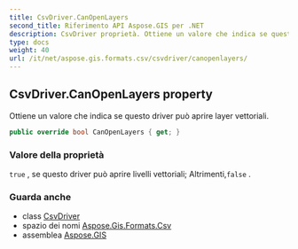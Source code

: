 ```yaml
---
title: CsvDriver.CanOpenLayers
second_title: Riferimento API Aspose.GIS per .NET
description: CsvDriver proprietà. Ottiene un valore che indica se questo driver può aprire layer vettoriali.
type: docs
weight: 40
url: /it/net/aspose.gis.formats.csv/csvdriver/canopenlayers/
---
```

## CsvDriver.CanOpenLayers property

Ottiene un valore che indica se questo driver può aprire layer vettoriali.

```csharp
public override bool CanOpenLayers { get; }
```

### Valore della proprietà

`true` , se questo driver può aprire livelli vettoriali; Altrimenti,`false` .

### Guarda anche

* class [CsvDriver](../)
* spazio dei nomi [Aspose.Gis.Formats.Csv](../../csvdriver/)
* assemblea [Aspose.GIS](../../../)


